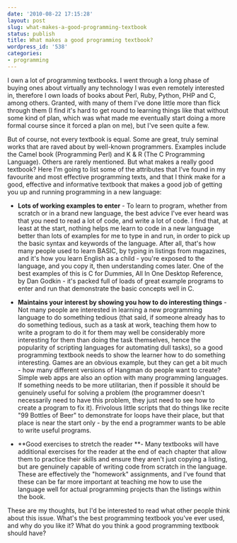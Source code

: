 ```yaml
---
date: '2010-08-22 17:15:28'
layout: post
slug: what-makes-a-good-programming-textbook
status: publish
title: What makes a good programming textbook?
wordpress_id: '538'
categories:
- programming
---
```


I own a lot of programming textbooks. I went through a long phase of buying ones about virtually any technology I was even remotely interested in, therefore I own loads of books about Perl, Ruby, Python, PHP and C, among others. Granted, with many of them I've done little more than flick through them (I find it's hard to get round to learning things like that without some kind of plan, which was what made me eventually start doing a more formal course since it forced a plan on me), but I've seen quite a few.

But of course, not every textbook is equal. Some are great, truly seminal works that are raved about by well-known programmers. Examples include the Camel book (Programming Perl) and K & R (The C Programming Language). Others are rarely mentioned. But what makes a really good textbook? Here I'm going to list some of the attributes that I've found in my favourite and most effective programming texts, and that I think make for a good, effective and informative textbook that makes a good job of getting you up and running programming in a new language:



	
  * **Lots of working examples to enter** - To learn to program, whether from scratch or in a brand new language, the best advice I've ever heard was that you need to read a lot of code, and write a lot of code. I find that, at least at the start, nothing helps me learn to code in a new language better than lots of examples for me to type in and run, in order to pick up the basic syntax and keywords of the language. After all, that's how many people used to learn BASIC, by typing in listings from magazines, and it's how you learn English as a child - you're exposed to the language, and you copy it, then understanding comes later. One of the best examples of this is C for Dummies, All In One Desktop Reference, by Dan Godkin - it's packed full of loads of great example programs to enter and run that demonstrate the basic concepts well in C.

	
  * **Maintains your interest by showing you how to do interesting things** - Not many people are interested in learning a new programming language to do something tedious (that said, if someone already has to do something tedious, such as a task at work, teaching them how to write a program to do it for them may well be considerably more interesting for them than doing the task themselves, hence the popularity of scripting languages for automating dull tasks), so a good programming textbook needs to show the learner how to do something interesting. Games are an obvious example, but they can get a bit much - how many different versions of Hangman do people want to create? Simple web apps are also an option with many programming languages. If something needs to be more utilitarian, then if possible it should be genuinely useful for solving a problem (the programmer doesn't necessarily need to have this problem, they just need to see how to create a program to fix it). Frivolous little scripts that do things like recite "99 Bottles of Beer" to demonstrate for loops have their place, but that place is near the start only - by the end a programmer wants to be able to write useful programs.

	
  * **Good exercises to stretch the reader **- Many textbooks will have additional exercises for the reader at the end of each chapter that allow them to practice their skills and ensure they aren't just copying a listing, but are genuinely capable of writing code from scratch in the language. These are effectively the "homework" assignments, and I've found that these can be far more important at teaching me how to use the language well for actual programming projects than the listings within the book.


These are my thoughts, but I'd be interested to read what other people think about this issue. What's the best programming textbook you've ever used, and why do you like it? What do you think a good programming textbook should have?
